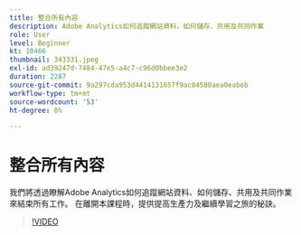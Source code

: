 ```yaml
---
title: 整合所有內容
description: Adobe Analytics如何追蹤網站資料，如何儲存、共用及共同作業
role: User
level: Beginner
kt: 10466
thumbnail: 343331.jpeg
exl-id: ad39247d-7484-47e5-a4c7-c96d0bbee3e2
duration: 2287
source-git-commit: 9a297cda953d4414131657f9ac84580aea0eabeb
workflow-type: tm+mt
source-wordcount: '53'
ht-degree: 0%

---
```


# 整合所有內容

我們將透過瞭解Adobe Analytics如何追蹤網站資料、如何儲存、共用及共同作業來結束所有工作。 在離開本課程時，提供提高生產力及繼續學習之旅的秘訣。

>[!VIDEO](https://video.tv.adobe.com/v/343331/?quality=12&learn=on)
